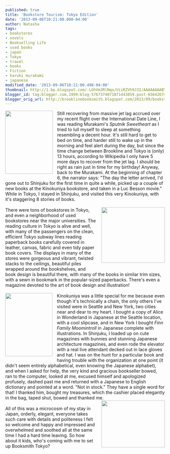 ```yaml
---
published: true
title: 'Bookstore Tourism: Tokyo Edition'
date: '2013-09-06T10:21:00.000-04:00'
author: Natasha
tags:
- bookstores
- novels
- Bookselling Life
- used books
- japan
- Tokyo
- travel
- books
- Fiction
- haruki murakami
- japanese
modified_date: '2013-09-06T10:21:00.498-04:00'
thumbnail: http://1.bp.blogspot.com/-LGhVm3RlNqo/UiiRZVh9J3I/AAAAAAAABYI/9LBQtO0ukkw/s72-c/63_big.jpg
blogger_id: tag:blogger.com,1999:blog-5767374071871443859.post-6564267492217872023
blogger_orig_url: http://brooklinebooksmith.blogspot.com/2013/09/bookstore-tourism-tokyo-edition.html
---
```


<div class="separator" style="clear: both; text-align: center;"><a href="http://1.bp.blogspot.com/-LGhVm3RlNqo/UiiRZVh9J3I/AAAAAAAABYI/9LBQtO0ukkw/s1600/63_big.jpg" imageanchor="1" style="clear: left; float: left; margin-bottom: 1em; margin-right: 1em;"><img border="0" height="200" src="http://1.bp.blogspot.com/-LGhVm3RlNqo/UiiRZVh9J3I/AAAAAAAABYI/9LBQtO0ukkw/s200/63_big.jpg" width="150" /></a></div>Still recovering from massive jet lag accrued over my recent flight over the International Date Line, I was reading Murakami's <i>Sputnik Sweetheart</i>&nbsp;as I tried to lull myself to sleep at something resembling a decent hour. It's still hard to get to bed on time, and harder still to wake up in the morning and feel alert during the day, but since the time change between Brookline and Tokyo is (only) 13 hours, according to Wikipedia I only have 5 more days to recover from the jet lag. I should be right as rain just in time for my birthday! Anyway, back to the Murakami. At the beginning of chapter 6, the narrator says: "The day the letter arrived, I'd gone out to Shinjuku for the first time in quite a while, picked up a couple of new books at the Kinokuniya bookstore, and taken in a Luc Besson movie." While in Tokyo, I stayed in Shinjuku, and visited this very Kinokuniya, with it's staggering 8 stories of books.<br /><br /><a href="http://2.bp.blogspot.com/-Bcs4XB1iYrE/UiiRb3p39iI/AAAAAAAABYQ/ZFBZoVSDKPs/s1600/nn20130424b8a.jpg" imageanchor="1" style="clear: right; float: right; margin-bottom: 1em; margin-left: 1em;"><img border="0" height="176" src="http://2.bp.blogspot.com/-Bcs4XB1iYrE/UiiRb3p39iI/AAAAAAAABYQ/ZFBZoVSDKPs/s200/nn20130424b8a.jpg" width="200" /></a>There were tons of bookstores in Tokyo, and even a neighborhood of used bookstores near the major universities. The reading culture in Tokyo is alive and well, with many of the passengers on the clean, efficient Tokyo subway lines reading paperback books carefully covered in leather, canvas, fabric and even tidy paper book covers. The displays in many of the stores were gorgeous and vibrant, twisted stacks to the ceilings, beautiful piles wrapped around the bookshelves, and book design is beautiful there, with many of the books in similar trim sizes, with a sewn in bookmark in the popular-sized paperbacks. There's even a magazine devoted to the art of book design and illustration!<br /><br /><a href="http://4.bp.blogspot.com/-TTbDE7Zaacg/UiiTAYqtR2I/AAAAAAAABYk/yqIeOJGjQvo/s1600/1014231_10151856778175520_927649366_n.jpg" imageanchor="1" style="clear: left; float: left; margin-bottom: 1em; margin-right: 1em;"><img border="0" height="200" src="http://4.bp.blogspot.com/-TTbDE7Zaacg/UiiTAYqtR2I/AAAAAAAABYk/yqIeOJGjQvo/s200/1014231_10151856778175520_927649366_n.jpg" width="149" /></a>Kinokuniya was a little special for me because even though it's technically a chain, the only others I've visited were in Seattle and New York, two cities near and dear to my heart. I bought a copy of Alice in Wonderland in Japanese at the Seattle location, with a cool slipcase, and in New York I bought <i>Finn Family Moomintroll</i>&nbsp;in Japanese complete with illustrations. In Shinjuku, I loaded up on cute magazines with bunnies and stunning Japanese architecture magazines, and even rode the elevator with a real live attendant decked out in lace gloves and hat. I was on the hunt for a particular book and having trouble with the organization at one point (it didn't seem entirely alphabetical, even knowing the Japanese alphabet), and when I asked for help, the very kind and gracious bookseller bowed, ran to the computer, looked at me, excused himself and apologized profusely, dashed past me and returned with a Japanese to English dictionary and pointed at a word. "Not in stock." They have a single word for that! I thanked him, bought my treasures, which the cashier placed elegantly in the bag, taped shut, bowed and thanked me.<br /><a href="http://2.bp.blogspot.com/-3ieJjtDFjWQ/UiiSMVvT8BI/AAAAAAAABYY/kLX3AgiugfI/s1600/2013-08-28+08.18.26.jpg" imageanchor="1" style="clear: right; float: right; margin-bottom: 1em; margin-left: 1em;"><img border="0" height="149" src="http://2.bp.blogspot.com/-3ieJjtDFjWQ/UiiSMVvT8BI/AAAAAAAABYY/kLX3AgiugfI/s200/2013-08-28+08.18.26.jpg" width="200" /></a><br />All of this was a microcosm of my stay in Japan, orderly, elegant, everyone takes such care with details and politeness I felt so welcome and happy and impressed and overwhelmed and soothed all at the same time I had a hard time leaving. So how about it kids, who's coming with me to set up Booksmith Tokyo?
